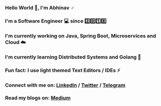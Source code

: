 ### Hello World 👋, I'm Abhinav ♂️
### I'm a Software Engineer 💻 since 2️⃣0️⃣1️⃣8️⃣ 
### I'm currently working on Java, Spring Boot, Microservices and Cloud ☁️
### I'm currently learning Distributed Systems and Golang 📖
### Fun fact: I use light themed Text Editors / IDEs ⚡
### Connect with me on: <a target="_blank" href="https://www.linkedin.com/in/abhinavjdwij">LinkedIn</a> / <a target="_blank" href="https://twitter.com/abhinavjdwij">Twitter</a> / <a target="_blank" href="https://t.me/abhinavjdwij">Telegram</a>
### Read my blogs on: <a target="_blank" href="https://abhinavjdwij.medium.com/">Medium</a>
<!-- 
<div align = "center">
	<h3>Connect with me on: </h3>
	<a target="_blank" href="https://www.linkedin.com/in/abhinavjdwij">
		<img src="/assets/logo_linkedin.png" width = "50" height = "50"/>
	</a>
	&nbsp;&nbsp;
	<a target="_blank" href="https://twitter.com/abhinavjdwij">
		<img src="/assets/logo_twitter.png" width = "50" height = "50"/>
	</a>
	&nbsp;&nbsp;
	<a target="_blank" href="https://twitter.com/abhinavjdwij">
		<img src="/assets/logo_telegram.png" width = "50" height = "50"/>
	</a>
</div> -->
